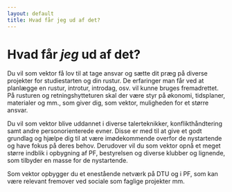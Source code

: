 ```yaml
---
layout: default
title: Hvad får jeg ud af det?
---
```

<h1>Hvad får <i>jeg</i> ud af det?</h1>

<div id="poster-image" style="background-image: url('/static/img/hvadgordetformig.png');">
</div>

<p>
	Du vil som vektor få lov til at tage ansvar og sætte dit præg på diverse projekter for studiestarten og din rustur. De erfaringer man får ved at planlægge en rustur, introtur, introdag, osv. vil kunne bruges fremadrettet. På rusturen og retningshytteturen skal der være styr på økonomi, tidsplaner, materialer og mm., som giver dig, som vektor, muligheden for et større ansvar.
</p>
<p>
	Du vil som vektor blive uddannet i diverse talerteknikker, konflikthåndtering samt andre personorienterede evner. Disse er med til at give et godt grundlag og hjælpe dig til at være imødekommende overfor de nystartende og have fokus på deres behov. Derudover vil du som vektor opnå et meget større indblik i opbygning af PF, bestyrelsen og diverse klubber og lignende, som tilbyder en masse for de nystartende.
</p>

<p>
	Som vektor opbygger du et enestående netværk på DTU og i PF, som kan være relevant fremover ved sociale som faglige projekter mm.
</p>


